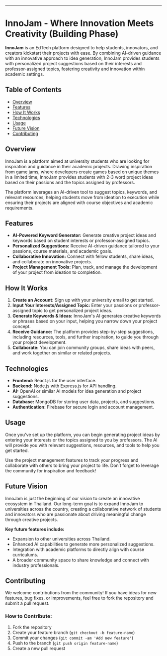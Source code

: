 ---

# InnoJam - Where Innovation Meets Creativity (Building Phase)

**InnoJam** is an EdTech platform designed to help students, innovators, and creators kickstart their projects with ease. By combining AI-driven guidance with an innovative approach to idea generation, InnoJam provides students with personalized project suggestions based on their interests and professor-assigned topics, fostering creativity and innovation within academic settings.

## Table of Contents

- [Overview](#overview)
- [Features](#features)
- [How It Works](#how-it-works)
- [Technologies](#technologies)
- [Usage](#usage)
- [Future Vision](#future-vision)
- [Contributing](#contributing)

## Overview

InnoJam is a platform aimed at university students who are looking for inspiration and guidance in their academic projects. Drawing inspiration from game jams, where developers create games based on unique themes in a limited time, InnoJam provides students with 2-3 word project ideas based on their passions and the topics assigned by professors.

The platform leverages an AI-driven tool to suggest topics, keywords, and relevant resources, helping students move from ideation to execution while ensuring their projects are aligned with course objectives and academic requirements.

## Features

- **AI-Powered Keyword Generator:** Generate creative project ideas and keywords based on student interests or professor-assigned topics.
- **Personalized Suggestions:** Receive AI-driven guidance tailored to your passions, course materials, and academic goals.
- **Collaborative Innovation:** Connect with fellow students, share ideas, and collaborate on innovative projects.
- **Project Management Tools:** Plan, track, and manage the development of your project from ideation to completion.

## How It Works

1. **Create an Account:** Sign up with your university email to get started.
2. **Input Your Interests/Assigned Topic:** Enter your passions or professor-assigned topic to get personalized project ideas.
3. **Generate Keywords & Ideas:** InnoJam's AI generates creative keywords or phrases based on your input, helping you narrow down your project concept.
4. **Receive Guidance:** The platform provides step-by-step suggestions, including resources, tools, and further inspiration, to guide you through your project development.
5. **Collaborate:** You can join community groups, share ideas with peers, and work together on similar or related projects.

## Technologies

- **Frontend:** React.js for the user interface.
- **Backend:** Node.js with Express.js for API handling.
- **AI:** OpenAI or similar AI models for idea generation and project suggestions.
- **Database:** MongoDB for storing user data, projects, and suggestions.
- **Authentication:** Firebase for secure login and account management.

## Usage

Once you’ve set up the platform, you can begin generating project ideas by entering your interests or the topics assigned to you by professors. The AI will provide you with relevant suggestions, resources, and tools to help you get started.

Use the project management features to track your progress and collaborate with others to bring your project to life. Don’t forget to leverage the community for inspiration and feedback!

## Future Vision

InnoJam is just the beginning of our vision to create an innovative ecosystem in Thailand. Our long-term goal is to expand InnoJam to universities across the country, creating a collaborative network of students and innovators who are passionate about driving meaningful change through creative projects.

**Key future features include:**

- Expansion to other universities across Thailand.
- Enhanced AI capabilities to generate more personalized suggestions.
- Integration with academic platforms to directly align with course curriculums.
- A broader community space to share knowledge and connect with industry professionals.

## Contributing

We welcome contributions from the community! If you have ideas for new features, bug fixes, or improvements, feel free to fork the repository and submit a pull request.

### How to Contribute:

1. Fork the repository
2. Create your feature branch (`git checkout -b feature-name`)
3. Commit your changes (`git commit -am 'Add new feature'`)
4. Push to the branch (`git push origin feature-name`)
5. Create a new pull request

